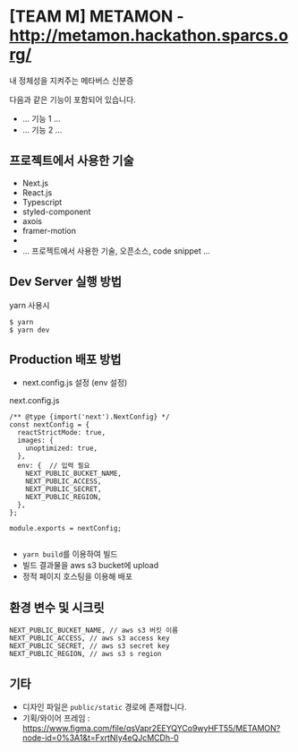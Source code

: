 # [TEAM M] METAMON - http://metamon.hackathon.sparcs.org/

내 정체성을 지켜주는 메타버스 신분증

다음과 같은 기능이 포함되어 있습니다.

- ... 기능 1 ...
- ... 기능 2 ...

## 프로젝트에서 사용한 기술

- Next.js
- React.js
- Typescript
- styled-component
- axois
- framer-motion
-
- ... 프로젝트에서 사용한 기술, 오픈소스, code snippet ...

## Dev Server 실행 방법

yarn 사용시

```
$ yarn
$ yarn dev
```

## Production 배포 방법

- next.config.js 설정 (env 설정)

next.config.js

```
/** @type {import('next').NextConfig} */
const nextConfig = {
  reactStrictMode: true,
  images: {
    unoptimized: true,
  },
  env: {  // 입력 필요
    NEXT_PUBLIC_BUCKET_NAME,
    NEXT_PUBLIC_ACCESS,
    NEXT_PUBLIC_SECRET,
    NEXT_PUBLIC_REGION,
  },
};

module.exports = nextConfig;


```

- `yarn build`를 이용하여 빌드
- 빌드 결과물을 aws s3 bucket에 upload
- 정적 페이지 호스팅을 이용해 배포

## 환경 변수 및 시크릿

```
NEXT_PUBLIC_BUCKET_NAME, // aws s3 버킷 이름
NEXT_PUBLIC_ACCESS, // aws s3 access key
NEXT_PUBLIC_SECRET, // aws s3 secret key
NEXT_PUBLIC_REGION, // aws s3 s region
```

## 기타

- 디자인 파일은 `public/static` 경로에 존재합니다.
- 기획/와이어 프레임 : https://www.figma.com/file/qsVapr2EEYQYCo9wyHFT55/METAMON?node-id=0%3A1&t=FxrtNIy4eQJcMCDh-0
